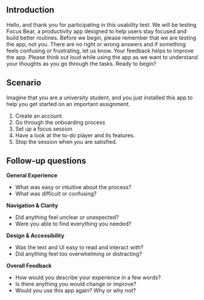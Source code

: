 ## Introduction
Hello, and thank you for participating in this usability test. We will be testing Focus Bear, a productivity app designed to help users stay focused and build better routines. Before we begin, please remember that we are testing the app, not you. There are no right or wrong answers and if something feels confusing or frustrating, let us know. Your feedback helps to improve the app. Please think out loud while using the app as we want to understand your thoughts as you go through the tasks. Ready to begin?

## Scenario
Imagine that you are a university student, and you just installed this app to help you get started on an important assignment.
1. Create an account.
2. Go through the onboarding process
3. Set up a focus session
4. Have a look at the to-do player and its features.
3. Stop the session when you are satisfied.

## Follow-up questions
**General Experience**
- What was easy or intuitive about the process?  
- What was difficult or confusing?  

**Navigation & Clarity**
- Did anything feel unclear or unexpected?  
- Were you able to find everything you needed?  

**Design & Accessibility**
- Was the text and UI easy to read and interact with?  
- Did anything feel too overwhelming or distracting?  

**Overall Feedback**
- How would you describe your experience in a few words?  
- Is there anything you would change or improve?  
- Would you use this app again? Why or why not? 

